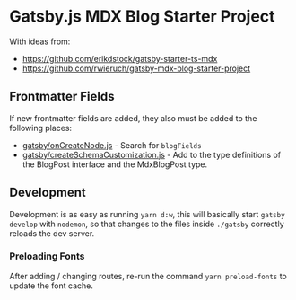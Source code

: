 # Gatsby.js MDX Blog Starter Project

With ideas from:
- https://github.com/erikdstock/gatsby-starter-ts-mdx
- https://github.com/rwieruch/gatsby-mdx-blog-starter-project

## Frontmatter Fields
If new frontmatter fields are added, they also must be added to the following places:

- [gatsby/onCreateNode.js](./gatsby/onCreateNode.js) - Search for `blogFields`
- [gatsby/createSchemaCustomization.js](./gatsby/createSchemaCustomization.js) - Add to the type definitions of the BlogPost interface and the MdxBlogPost type.

## Development

Development is as easy as running `yarn d:w`, this will basically start `gatsby develop` with `nodemon`, so that changes to the files inside `./gatsby` correctly reloads the dev server.

### Preloading Fonts
After adding / changing routes, re-run the command `yarn preload-fonts` to update the font cache.
